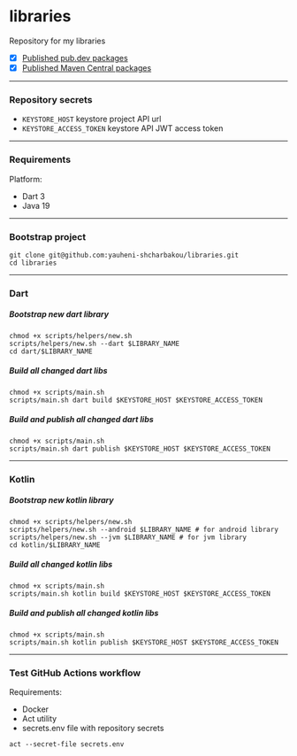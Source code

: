 # libraries

Repository for my libraries

- [x] [Published pub.dev packages](https://pub.dev/packages?q=publisher%3Aiipekolict.infinityfreeapp.com)
- [x] [Published Maven Central packages](https://central.sonatype.com/search?smo=true&q=io.github.evgenii-shcherbakov)

---

### Repository secrets

- `KEYSTORE_HOST` keystore project API url
- `KEYSTORE_ACCESS_TOKEN` keystore API JWT access token

---

### Requirements

Platform:

- Dart 3
- Java 19

---

### Bootstrap project

```shell
git clone git@github.com:yauheni-shcharbakou/libraries.git
cd libraries
```

---

### Dart

##### Bootstrap new dart library

```shell
chmod +x scripts/helpers/new.sh
scripts/helpers/new.sh --dart $LIBRARY_NAME
cd dart/$LIBRARY_NAME
```

##### Build all changed dart libs

```shell
chmod +x scripts/main.sh
scripts/main.sh dart build $KEYSTORE_HOST $KEYSTORE_ACCESS_TOKEN
```

##### Build and publish all changed dart libs

```shell
chmod +x scripts/main.sh
scripts/main.sh dart publish $KEYSTORE_HOST $KEYSTORE_ACCESS_TOKEN
```

---

### Kotlin

##### Bootstrap new kotlin library

```shell
chmod +x scripts/helpers/new.sh
scripts/helpers/new.sh --android $LIBRARY_NAME # for android library
scripts/helpers/new.sh --jvm $LIBRARY_NAME # for jvm library
cd kotlin/$LIBRARY_NAME
```

##### Build all changed kotlin libs

```shell
chmod +x scripts/main.sh
scripts/main.sh kotlin build $KEYSTORE_HOST $KEYSTORE_ACCESS_TOKEN
```

##### Build and publish all changed kotlin libs

```shell
chmod +x scripts/main.sh
scripts/main.sh kotlin publish $KEYSTORE_HOST $KEYSTORE_ACCESS_TOKEN
```

---

### Test GitHub Actions workflow

Requirements:
- Docker
- Act utility
- secrets.env file with repository secrets

```shell
act --secret-file secrets.env
```
